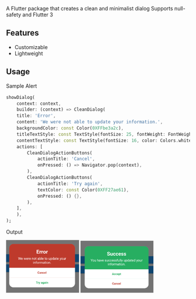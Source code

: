 A Flutter package that creates a clean and minimalist dialog Supports null-safety and Flutter 3

## Features

- Customizable
- Lightweight 

## Usage

Sample Alert
```dart
showDialog(
    context: context,
    builder: (context) => CleanDialog(
    title: 'Error',
    content: 'We were not able to update your information.',
    backgroundColor: const Color(0XFFbe3a2c),
    titleTextStyle: const TextStyle(fontSize: 25, fontWeight: FontWeight.bold, color: Colors.white),
    contentTextStyle: const TextStyle(fontSize: 16, color: Colors.white),
    actions: [
        CleanDialogActionButtons(
            actionTitle: 'Cancel',
            onPressed: () => Navigator.pop(context),
        ),
        CleanDialogActionButtons(
            actionTitle: 'Try again',
            textColor: const Color(0XFF27ae61),
            onPressed: () {},
        ),
    ],
    ),
);
```
Output

<img src="https://github.com/OmarMach/clean_dialog/blob/main/doc/exp.png" width="200" alt="Example 1">
<img src="https://github.com/OmarMach/clean_dialog/blob/main/doc/exp2.png" width="200" alt="Example 2">



